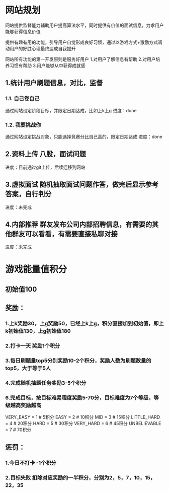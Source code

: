 # 网站规划
网站提供监督能力辅助用户提高算法水平，同时提供有价值的面试信息，力求用户能够获得信息价值

提供有趣有用的功能，引导用户自觉形成良好习惯，通过以游戏方式+激励方式调动用户的好胜心理最终达成自我提升

网站所有功能的第一开发原则是服务好用户
1.对用户了解信息有帮助
2.对用户培养习惯有帮助
3.用户能够从中获得成就感

## 1.统计用户刷题信息，对比，监督 
### 1.1. 自己卷自己
通过网站设定阶段目标，并限定日期达成，比如上k上g
进度：done
### 1.2. 我要挑战你
通过网站设定挑战对象，只能选择竞赛分比自己高的，限定日期达成
进度：done
## 2.资料上传 八股，面试问题
进度：目前通过git上传，后续迁移到网站
## 3.虚拟面试 随机抽取面试问题作答，做完后显示参考答案，自行判分
进度：未完成
## 4.内部推荐 群友发布公司内部招聘信息，有需要的其他群友可以看看，有需要直接私聊对接
进度：未完成

# 游戏能量值积分
## 初始值100
## 奖励：
### 1.上k奖励30，上g奖励50，已经上k上g，积分直接加到初始值，即上k初始值130，上g初始值180
### 2.打卡一天 奖励1个积分
### 3.每日刷题量top5分别奖励10-2个积分，奖励人数为刷题数量的top5，大于等于5人
### 4.完成随机抽题任务奖励3-5个积分
### 6.完成目标，按目标难易程度奖励5-70分，目标难度为7个等级，等级越高奖励越高
VERY_EASY = 1  # 5积分
EASY = 2     # 10积分
MID = 3      # 15积分
LITTLE_HARD = 4  # 20积分
HARD = 5       # 30积分
VERY_HARD = 6   # 45积分
UNBELIEVABLE = 7  # 70积分

## 惩罚：
### 1.今日不打卡 -1个积分
### 2.目标失败 扣除对应奖励的一半积分，分别为2，5，7，10，15，22，35